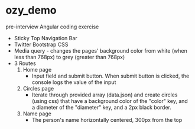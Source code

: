 ozy_demo
========

pre-interview Angular coding exercise

- Sticky Top Navigation Bar
- Twitter Bootstrap CSS
- Media query - changes the pages' background color from white (when less than 768px) to grey (greater than 768px)
- 3 Routes
  1) Home page
     - Input field and submit button.  When submit button is clicked, the console logs the value of the input
  2) Circles page
     - Iterate through provided array (data.json) and create circles (using css) that have a background color of the "color" key, and a diameter of the "diameter" key, and a 2px black border.
  3) Name page
     - The person's name horizontally centered, 300px from the top
